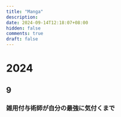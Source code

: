```yaml
---
title: "Manga"
description: 
date: 2024-09-14T12:18:07+08:00
hidden: false
comments: true
draft: false
---
```

# 2024

## 9

### 雑用付与術師が自分の最強に気付くまで
